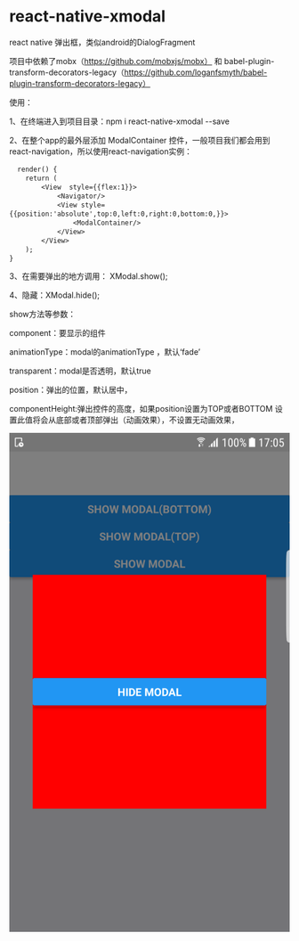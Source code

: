 # react-native-xmodal
react native 弹出框，类似android的DialogFragment

项目中依赖了mobx（https://github.com/mobxjs/mobx） 和  babel-plugin-transform-decorators-legacy（https://github.com/loganfsmyth/babel-plugin-transform-decorators-legacy）

使用：

1、在终端进入到项目目录：npm i react-native-xmodal --save

2、在整个app的最外层添加 ModalContainer 控件，一般项目我们都会用到react-navigation，所以使用react-navigation实例：
   
      render() {
        return (
            <View  style={{flex:1}}>
                <Navigator/>
                <View style={{position:'absolute',top:0,left:0,right:0,bottom:0,}}>
                    <ModalContainer/>
                </View>
            </View>
        );
    }
    
    
 3、在需要弹出的地方调用： XModal.show(<Component/>);
 
 4、隐藏：XModal.hide();
 
 show方法等参数：
 
 component：要显示的组件
 
 animationType：modal的animationType ，默认‘fade’
 
 transparent：modal是否透明，默认true
 
 position：弹出的位置，默认居中，

 componentHeight:弹出控件的高度，如果position设置为TOP或者BOTTOM 设置此值将会从底部或者顶部弹出（动画效果），不设置无动画效果，
 
 ![image](https://github.com/781238222/react-native-xmodal/blob/master/examples/screen/123.png)

